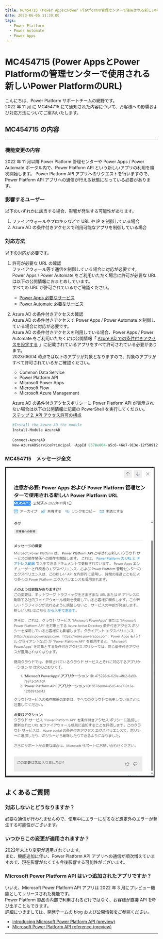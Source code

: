 ```yaml
---
title: MC454715 (Power AppsとPower Platformの管理センターで使用される新しいPower PlatformのURL)
date: 2023-06-06 11:30:00
tags:
  - Power Platform
  - Power Automate
  - Power Apps
---
```


# MC454715 (Power AppsとPower Platformの管理センターで使用される新しいPower PlatformのURL)

こんにちは、Power Platform サポートチームの網野です。  
2022 年 11 月 に MC454715 にて通知された内容について、お客様への影響および対応方法についてご案内いたします。

<!-- more -->

## MC454715 の内容
---
### 機能変更の内容
2022 年 11 月以降 Power Platform 管理センターや Power Apps / Power Automate ポータル内で、Power Platform API という新しいアプリの利用を順次開始します。 Power Platform API アプリへのリクエストを行いますので、Power Platform API アプリへの通信が行える状態になっている必要があります。  

### 影響するユーザー
以下のいずれかに該当する場合、影響が発生する可能性があります。
1. ファイアウォールやプロキシなどで URL や IP を制御している場合
1. Azure AD の条件付きアクセスで利用可能なアプリを制御している場合

### 対応方法
以下の対応が必要です。  
1. 許可が必要な URL の確認  
     ファイアウォール等で通信を制御している場合に対応が必要です。  
     Power Apps / Power Automate をご利用いただく場合に許可が必要な URL は以下の公開情報におまとめしています。  
     すべての URL が許可されているかご確認ください。 
     * [Power Apps 必要なサービス](https://learn.microsoft.com/ja-jp/power-apps/limits-and-config#required-services)
     * [Power Automate 必要なサービス](https://learn.microsoft.com/ja-jp/power-automate/ip-address-configuration#required-services)
1. Azure AD の条件付きアクセスの確認  
    Azure AD の条件付きアクセスで Power Apps / Power Automate を制御している場合に対応が必要です。  
     Azure AD の条件付きアクセスを利用している場合、Power Apps / Power Automate をご利用いただくには公開情報「 [Azure AD での条件付きアクセスを設定する](https://learn.microsoft.com/ja-jp/power-platform/guidance/adoption/conditional-access)  」に記載されているアプリをすべて許可されている必要があります。  
     2023/06/04 時点では以下のアプリが対象となりますので、対象のアプリがすべて許可されているかご確認ください。
     * Common Data Service
     * Power Platform API
     * Microsoft Power Apps
     * Microsoft Flow
     * Microsoft Azure Management  

     Azure AD の条件付きアクセスポリシーに Power Platform API が表示されない場合は以下の公開情報に記載の PowerShell を実行してください。  
     [ステップ 2. API アクセス許可の構成](https://learn.microsoft.com/ja-jp/power-platform/admin/programmability-authentication-v2#step-2-configure-api-permissions)
     ```powershell
     #Install the Azure AD the module
     Install-Module AzureAD
      
     Connect-AzureAD
     New-AzureADServicePrincipal -AppId 8578e004-a5c6-46e7-913e-12f58912df43 -DisplayName "Power Platform API"
     ```

### MC454715　メッセージ全文
![](./mc454715/messagecenter.png)

## よくあるご質問
### 対応しないとどうなりますか？
必要な通信が行われませんので、使用中にエラーになるなど想定外のエラーが発生する可能性がございます。

### いつからこの変更が適用されますか？
2022年末より変更が適用されています。  
また、機能追加に伴い、Power Platform API アプリへの通信が順次増えていますので、現在影響がなくても今後影響する可能性がございます。

### Microsoft Power Platform API はいつ追加されたアプリですか？
いいえ、Microsoft Power Platform API アプリは 2022 年 3 月にプレビュー機能としてリリースされた機能です。  
Power Platform 製品の内部で利用されるだけではなく、お客様が直接 API を呼び出すこともできます。  
詳細につきましては、開発チームの blog および公開情報をご参照ください。
*  [Introducing Microsoft Power Platform API (preview)](https://powerapps.microsoft.com/en-us/blog/introducing-microsoft-power-platform-api-preview/)
* [Microsoft Power Platform API reference (preview)](https://learn.microsoft.com/en-us/rest/api/power-platform/)


---

